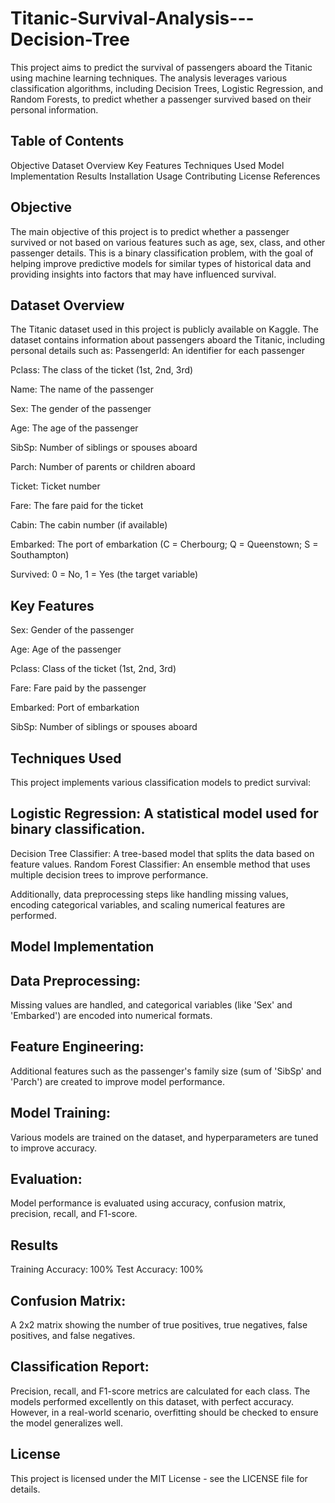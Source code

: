 # Titanic-Survival-Analysis---Decision-Tree
This project aims to predict the survival of passengers aboard the Titanic using machine learning techniques. The analysis leverages various classification algorithms, including Decision Trees, Logistic Regression, and Random Forests, to predict whether a passenger survived based on their personal information.

## Table of Contents
Objective
Dataset Overview
Key Features
Techniques Used
Model Implementation
Results
Installation
Usage
Contributing
License
References

## Objective
The main objective of this project is to predict whether a passenger survived or not based on various features such as age, sex, class, and other passenger details. This is a binary classification problem, with the goal of helping improve predictive models for similar types of historical data and providing insights into factors that may have influenced survival.

## Dataset Overview
The Titanic dataset used in this project is publicly available on Kaggle. The dataset contains information about passengers aboard the Titanic, including personal details such as:
PassengerId: An identifier for each passenger

Pclass: The class of the ticket (1st, 2nd, 3rd)

Name: The name of the passenger

Sex: The gender of the passenger

Age: The age of the passenger

SibSp: Number of siblings or spouses aboard

Parch: Number of parents or children aboard

Ticket: Ticket number

Fare: The fare paid for the ticket

Cabin: The cabin number (if available)

Embarked: The port of embarkation (C = Cherbourg; Q = Queenstown; S = Southampton)

Survived: 0 = No, 1 = Yes (the target variable)

## Key Features
Sex: Gender of the passenger

Age: Age of the passenger

Pclass: Class of the ticket (1st, 2nd, 3rd)

Fare: Fare paid by the passenger

Embarked: Port of embarkation

SibSp: Number of siblings or spouses aboard

## Techniques Used
This project implements various classification models to predict survival:

## Logistic Regression: A statistical model used for binary classification.

Decision Tree Classifier: A tree-based model that splits the data based on feature values.
Random Forest Classifier: An ensemble method that uses multiple decision trees to improve performance.

Additionally, data preprocessing steps like handling missing values, encoding categorical variables, and scaling numerical features are performed.

## Model Implementation
## Data Preprocessing:
Missing values are handled, and categorical variables (like 'Sex' and 'Embarked') are encoded into numerical formats.
## Feature Engineering:
Additional features such as the passenger's family size (sum of 'SibSp' and 'Parch') are created to improve model performance.
## Model Training: 
Various models are trained on the dataset, and hyperparameters are tuned to improve accuracy.
## Evaluation:
Model performance is evaluated using accuracy, confusion matrix, precision, recall, and F1-score.
## Results
Training Accuracy: 100%
Test Accuracy: 100%
## Confusion Matrix:
A 2x2 matrix showing the number of true positives, true negatives, false positives, and false negatives.
## Classification Report:
Precision, recall, and F1-score metrics are calculated for each class.
The models performed excellently on this dataset, with perfect accuracy. However, in a real-world scenario, overfitting should be checked to ensure the model generalizes well.



## License
This project is licensed under the MIT License - see the LICENSE file for details.
